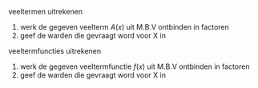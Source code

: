 veeltermen uitrekenen 
1. werk de gegeven veelterm $A(x)$ uit M.B.V ontbinden in factoren
2. geef de warden die gevraagt word voor X in 

veeltermfuncties uitrekenen
1. werk de gegeven veeltermfunctie $f(x)$ uit M.B.V ontbinden in factoren
2. geef de warden die gevraagt word voor X in 